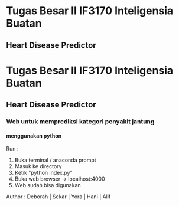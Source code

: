 # Tugas Besar II IF3170 Inteligensia Buatan
## Heart Disease Predictor

# Tugas Besar II IF3170 Inteligensia Buatan
## Heart Disease Predictor

### Web untuk memprediksi kategori penyakit jantung 
#### menggunakan python

Run :
1. Buka terminal / anaconda prompt
2. Masuk ke directory
3. Ketik "python index.py"
4. Buka web browser -> localhost:4000
5. Web sudah bisa digunakan

Author : Deborah | Sekar | Yora | Hani | Alif
